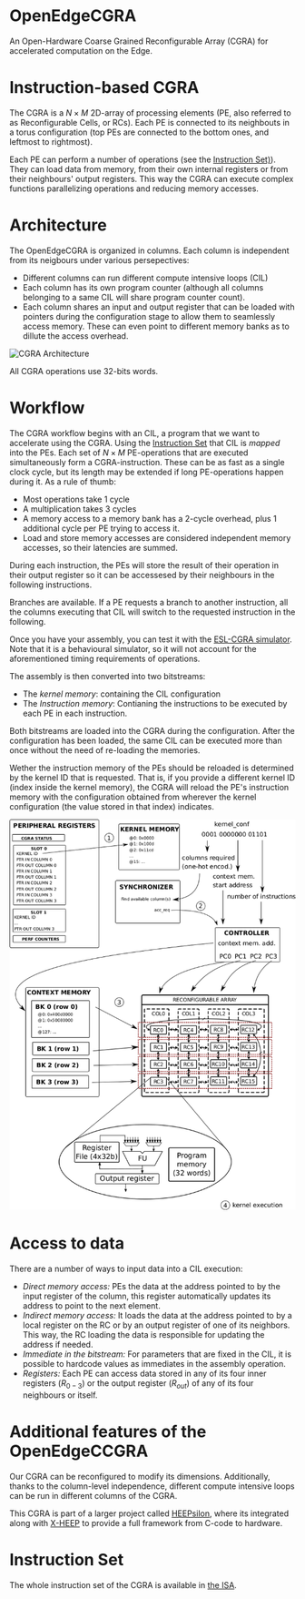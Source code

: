 # OpenEdgeCGRA

An Open-Hardware Coarse Grained Reconfigurable Array (CGRA) for accelerated computation on the Edge.


# Instruction-based CGRA

The CGRA is a $N\times M$ 2D-array of processing elements (PE, also referred to as Reconfigurable Cells, or RCs). Each PE is connected to its neighbouts in a torus configuration (top PEs are connected to the bottom ones, and leftmost to rightmost).

Each PE can perform a number of operations (see the [Instruction Set)](#instruction-set)). They can load data from memory, from their own internal registers or from their neighbours' output registers. This way the CGRA can execute complex functions parallelizing operations and reducing memory accesses.

# Architecture

The OpenEdgeCGRA is organized in columns. Each column is independent from its neigbours under various persepectives:
* Different columns can run different compute intensive loops (CIL)
* Each column has its own program counter (although all columns belonging to a same CIL will share program counter count).
* Each column shares an input and output register that can be loaded with pointers during the configuration stage to allow them to seamlessly access memory. These can even point to different memory banks as to dillute the access overhead.

![CGRA Architecture](docs/CGRA_architecture.png)

All CGRA operations use 32-bits words.

# Workflow

The CGRA workflow begins with an CIL, a program that we want to accelerate using the CGRA. Using the [Instruction Set](#instruction-set) that CIL is _mapped_ into the PEs. Each set of $N\times M$ PE-operations that are executed simultaneously form a CGRA-instruction. These can be as fast as a single clock cycle, but its length may be extended if long PE-operations happen during it. As a rule of thumb:
* Most operations take 1 cycle
* A multiplication takes 3 cycles
* A memory access to a memory bank has a 2-cycle overhead, plus 1 additional cycle per PE trying to access it.
* Load and store memory accesses are considered independent memory accesses, so their latencies are summed.

During each instruction, the PEs will store the result of their operation in their output register so it can be accessesed by their neighbours in the following instructions.

Branches are available. If a PE requests a branch to another instruction, all the columns executing that CIL will switch to the requested instruction in the following.


Once you have your assembly, you can test it with the [ESL-CGRA simulator](https://github.com/esl-epfl/ESL-CGRA-simulator). Note that it is a behavioural simulator, so it will not account for the aforementioned timing requirements of operations.

The assembly is then converted into two bitstreams:
* The _kernel memory_: containing the CIL configuration
* The _Instruction memory_: Contianing the instructions to be executed by each PE in each instruction.

Both bitstreams are loaded into the CGRA during the configuration. After the configuration has been loaded, the same CIL can be executed more than once without the need of re-loading the memories.

Wether the instruction memory of the PEs should be reloaded is determined by the kernel ID that is requested. That is, if you provide a different kernel ID (index inside the kernel memory), the CGRA will reload the PE's instruction memory with the configuration obtained from wherever the kernel configuration (the value stored in that index) indicates.

![CGRA Architecture](docs/cgra_exec_steps.png)

# Access to data
There are a number of ways to input data into a CIL execution:

- _Direct memory access:_ PEs the data at the address pointed to by the input register of the column, this register automatically updates its address to point to the next element.
- _Indirect memory access:_ It loads the data at the address pointed to by a local register on the RC or by an output register of one of its neighbors. This way, the RC loading the data is responsible for updating the address if needed.
- _Immediate in the bitstream:_ For parameters that are fixed in the CIL, it is possible to hardcode values as immediates in the assembly operation.
- _Registers:_ Each PE can access data stored in any of its four inner registers ($R_{0-3}$) or the output register ($R_{out}$) of any of its four neighbours or itself.

# Additional features of the OpenEdgeCCGRA

Our CGRA can be reconfigured to modify its dimensions. Additionally, thanks to the column-level independence, different compute intensive loops can be run in different columns of the CGRA.

This CGRA is part of a larger project called [HEEPsilon](https://github.com/esl-epfl/cgra_x_heep), where its integrated along with [X-HEEP](https://github.com/esl-epfl/x-heep) to provide a full framework from C-code to hardware.


# Instruction Set

The whole instruction set of the CGRA is available in [the ISA](docs/OpenEdgeCGRA-ISA.pdf).
